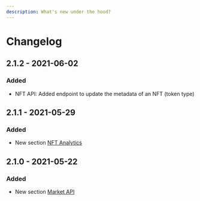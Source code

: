 ```yaml
---
description: What's new under the hood?
---
```


# Changelog

## 2.1.2 - 2021-06-02

### Added

* NFT API: Added endpoint to update the metadata of an NFT \(token type\)

## 2.1.1 - 2021-05-29

### Added

* New section [NFT Analytics](api-products/nft-analytics/)

## 2.1.0 - 2021-05-22

### Added

* New section [Market API](api-products/market-api/)

